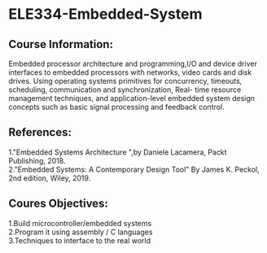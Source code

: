 # ELE334-Embedded-System
## Course Information:
Embedded processor architecture and programming,I/O and device driver interfaces to embedded processors with networks, video cards and disk drives. Using operating systems primitives for concurrency, timeouts, scheduling, communication and synchronization, Real- time resource management techniques, and application-level embedded system design concepts such as basic signal processing and feedback control.

## References:
1."Embedded Systems Architecture ",by Daniele Lacamera, Packt Publishing, 2018.<br>
2."Embedded Systems: A Contemporary Design Tool" By James K. Peckol, 2nd edition, Wiley, 2019.<br>

## Coures Objectives:
1.Build microcontroller/embedded systems<br>
2.Program it using assembly / C languages<br>
3.Techniques to interface to the real world<br>
